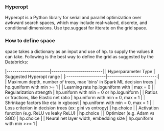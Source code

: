 ### Hyperopt

Hyperopt is a Python library for serial and parallel optimization over awkward search spaces, which may include real-valued, discrete, and conditional dimensions. Use tpe.suggest for itterate on the grid space.

### How to define space

space takes a dictionary as an input and use of hp.<distribution> to supply the values it can take. Following is the best way to define the grid as suggested by the Databricks:

|----------------------|--------------------------|
| Hyperparameter Type	| Suggested Hyperopt range |
|:--------------------|-------------------------:|
| Maximum depth, number of trees, max 'bins' in Spark ML decision trees	| hp.quniform with min >= 1 |
| Learning rate	hp.loguniform with | max = 0 |
| Regularization strength	| hp.uniform with min = 0 or hp.loguniform |
| Ratios or fractions, like Elastic net ratio	| hp.uniform with min = 0, max = 1 |
| Shrinkage factors like eta in xgboost	| hp.uniform with min = 0, max = 1 |
| Loss criterion in decision trees (ex: gini vs entropy) | hp.choice |
| Activation function (e.g. ReLU vs leaky ReLU) |	hp.choice |
| Optimizer (e.g. Adam vs SGD)	| hp.choice |
| Neural net layer width, embedding size	| hp.quniform with min >>= 1 |
